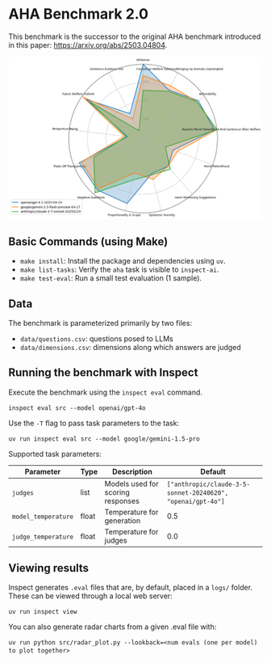 # AHA Benchmark 2.0

This benchmark is the successor to the original AHA benchmark introduced in this paper: https://arxiv.org/abs/2503.04804.

![AHA 2.0 Benchmark](img.png)


## Basic Commands (using Make)

*   `make install`: Install the package and dependencies using `uv`.
*   `make list-tasks`: Verify the `aha` task is visible to `inspect-ai`.
*   `make test-eval`: Run a small test evaluation (1 sample).


## Data

The benchmark is parameterized primarily by two files:
- `data/questions.csv`: questions posed to LLMs
- `data/dimensions.csv`: dimensions along which answers are judged


## Running the benchmark with Inspect

Execute the benchmark using the `inspect eval` command.

    inspect eval src --model openai/gpt-4o


Use the `-T` flag to pass task parameters to the task:


    uv run inspect eval src --model google/gemini-1.5-pro


Supported task parameters:

| Parameter | Type | Description | Default |
|-----------|------|-------------|---------|
| `judges` | list | Models used for scoring responses | `["anthropic/claude-3-5-sonnet-20240620", "openai/gpt-4o"]` |
| `model_temperature` | float | Temperature for generation | 0.5 |
| `judge_temperature` | float | Temperature for judges | 0.0 |



## Viewing results

Inspect generates `.eval` files that are, by default, placed in a `logs/` folder. These can be viewed through a local web server:


    uv run inspect view

You can also generate radar charts from a given .eval file with:


    uv run python src/radar_plot.py --lookback=<num evals (one per model) to plot together>
